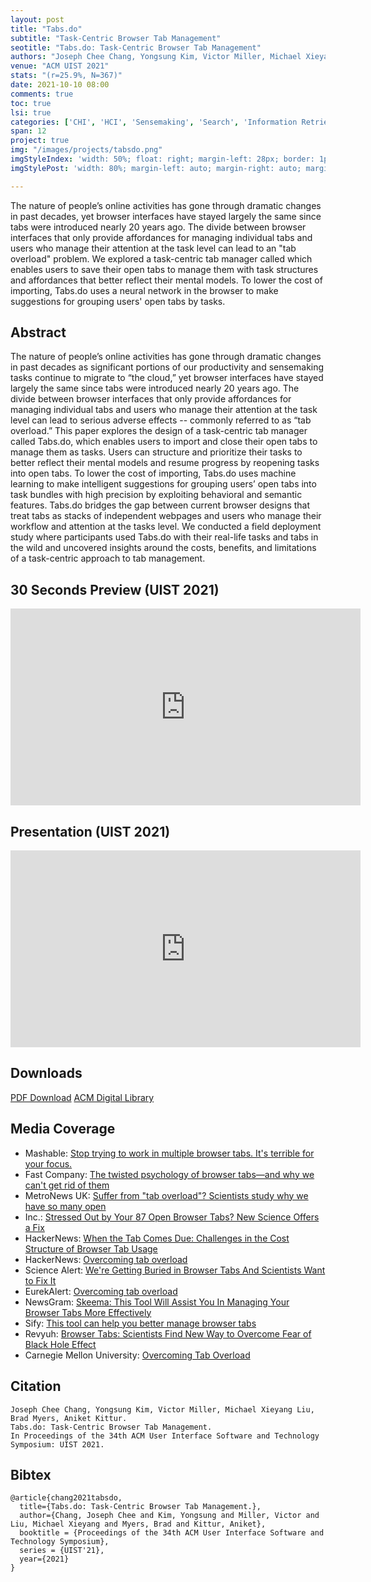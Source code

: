 ```yaml
---
layout: post
title: "Tabs.do"
subtitle: "Task-Centric Browser Tab Management"
seotitle: "Tabs.do: Task-Centric Browser Tab Management"
authors: "Joseph Chee Chang, Yongsung Kim, Victor Miller, Michael Xieyang Liu, Brad Myers, Aniket Kittur."
venue: "ACM UIST 2021"
stats: "(r=25.9%, N=367)"
date: 2021-10-10 08:00
comments: true
toc: true
lsi: true
categories: ['CHI', 'HCI', 'Sensemaking', 'Search', 'Information Retrieval', 'Interaction']
span: 12
project: true
img: "/images/projects/tabsdo.png"
imgStyleIndex: 'width: 50%; float: right; margin-left: 28px; border: 1px solid lightgray;'
imgStylePost: 'width: 80%; margin-left: auto; margin-right: auto; margin-top: 28px; border: 1px solid lightgray;'

---
```


The nature of people’s online activities has gone through dramatic changes in
past decades, yet browser interfaces have stayed largely the same since tabs
were introduced nearly 20 years ago. The divide between browser interfaces that
only provide affordances for managing individual tabs and users who manage
their attention at the task level can lead to an "tab overload" problem. We
explored a task-centric tab manager called which enables users to save their
open tabs to manage them with task structures and affordances that better
reflect their mental models. To lower the cost of importing, Tabs.do uses a
neural network in the browser to make suggestions for grouping users' open tabs
by tasks.


<!--more-->

Abstract
----------------------
The nature of people’s online activities has gone through dramatic changes in
past decades as significant portions of our productivity and sensemaking tasks
continue to migrate to “the cloud,” yet browser interfaces have stayed
largely the same since tabs were introduced nearly 20 years ago. The divide
between browser interfaces that only provide affordances for managing
individual tabs and users who manage their attention at the task level can lead
to serious adverse effects -- commonly referred to as “tab overload.” This
paper explores the design of a task-centric tab manager called Tabs.do, which
enables users to import and close their open tabs to manage them as tasks.
Users can structure and prioritize their tasks to better reflect their mental
models and resume progress by reopening tasks into open tabs. To lower the cost
of importing, Tabs.do uses machine learning to make intelligent suggestions for
grouping users’ open tabs into task bundles with high precision by exploiting
behavioral and semantic features. Tabs.do bridges the gap between current
browser designs that treat tabs as stacks of independent webpages and users who
manage their workflow and attention at the tasks level. We conducted a field
deployment study where participants used Tabs.do with their real-life tasks and
tabs in the wild and uncovered insights around the costs, benefits, and
limitations of a task-centric approach to tab management.


30 Seconds Preview (UIST 2021)
----------------------
<iframe width="560" height="315" src="https://www.youtube.com/embed/he--Ly0UQ-4" frameborder="0" allowfullscreen></iframe>


Presentation (UIST 2021)
----------------------
<iframe width="560" height="315" src="https://www.youtube.com/embed/ZwbVzDRFbGs" frameborder="0" allowfullscreen></iframe>


Downloads
----------------------
<a class="btn btn-default" href="/images/papers/tabs.do.pdf" target='_blank' onclick="_gaq.push(['_trackEvent', 'Paper', 'TabsDo', 'PDF']);" role="button">PDF Download</a>
<a class="btn btn-default" href="https://dl.acm.org/doi/10.1145/3472749.3474777" target='_blank' onclick="_gaq.push(['_trackEvent', 'Paper', 'TabsDo', 'ACM']);"  role="button">ACM Digital Library</a>

Media Coverage
----------------------
- Mashable: [Stop trying to work in multiple browser tabs. It's terrible for your focus.](https://mashable.com/article/too-many-tabs-open)
- Fast Company: [The twisted psychology of browser tabs—and why we can't get rid of them](https://www.fastcompany.com/90635776/the-twisted-psychology-of-browser-tabs-and-why-we-cant-get-rid-of-them)
- MetroNews UK: [Suffer from "tab overload"? Scientists study why we have so many open](https://metro.co.uk/2021/05/10/suffer-from-tab-overload-scientists-study-why-we-have-so-many-open-14540577/amp/)
- Inc.: [Stressed Out by Your 87 Open Browser Tabs? New Science Offers a Fix](https://www.inc.com/jessica-stillman/productivity-browser-tabs-carnegie-mellon.html)
- HackerNews: [When the Tab Comes Due: Challenges in the Cost Structure of Browser Tab Usage](https://news.ycombinator.com/item?id=27095701)
- HackerNews: [Overcoming tab overload](https://news.ycombinator.com/item?id=27157225)
- Science Alert: [We're Getting Buried in Browser Tabs And Scientists Want to Fix It](https://www.sciencealert.com/tab-overload-is-a-common-problem-for-people-browsing-the-internet-survey-finds)
- EurekAlert: [Overcoming tab overload](https://www.eurekalert.org/pub_releases/2021-05/cmu-oto050721.php)
- NewsGram: [Skeema: This Tool Will Assist You In Managing Your Browser Tabs More Effectively](https://www.newsgram.com/skeema-this-tool-will-assist-you-in-managing-your-browser-tabs-more-effectively/)
- Sify: [This tool can help you better manage browser tabs](https://www.sify.com/news/this-tool-can-help-you-better-manage-browser-tabs-news-education-vfjl5Ebfaiifc.html)
- Revyuh: [Browser Tabs: Scientists Find New Way to Overcome Fear of Black Hole Effect](https://www.revyuh.com/news/software/apps/browser-tabs-scientists-find-new-way-to-overcome-fear-of-black-hole-effect/)
- Carnegie Mellon University: [Overcoming Tab Overload](https://www.cmu.edu/news/stories/archives/2021/may/overcoming-tab-overload.html)


Citation
----------------------
```
Joseph Chee Chang, Yongsung Kim, Victor Miller, Michael Xieyang Liu, Brad Myers, Aniket Kittur.
Tabs.do: Task-Centric Browser Tab Management.
In Proceedings of the 34th ACM User Interface Software and Technology Symposium: UIST 2021.
```

Bibtex
----------------------
```
@article{chang2021tabsdo,
  title={Tabs.do: Task-Centric Browser Tab Management.},
  author={Chang, Joseph Chee and Kim, Yongsung and Miller, Victor and Liu, Michael Xieyang and Myers, Brad and Kittur, Aniket},
  booktitle = {Proceedings of the 34th ACM User Interface Software and Technology Symposium},
  series = {UIST'21},
  year={2021}
}
```
